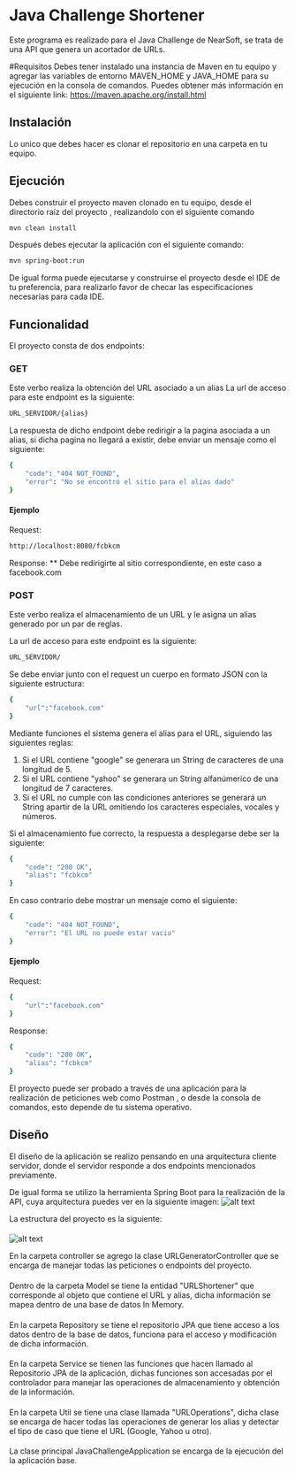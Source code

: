 # Java Challenge Shortener

Este programa es realizado para el Java Challenge de NearSoft, se trata de una API que genera un acortador de URLs.

#Requisitos
Debes tener instalado una instancia de Maven en tu equipo y agregar las variables de entorno MAVEN_HOME y JAVA_HOME para su ejecución en la consola de comandos.
Puedes obtener más información en el siguiente link: https://maven.apache.org/install.html

## Instalación

Lo unico que debes hacer es clonar el repositorio en una carpeta en tu equipo.

## Ejecución
Debes construir el proyecto maven clonado en tu equipo, desde el directorio raíz del proyecto , realizandolo con el siguiente comando

```bash
mvn clean install
```
Después debes ejecutar la aplicación con el siguiente comando:

```bash
mvn spring-boot:run
```
De igual forma puede ejecutarse y construirse el proyecto desde el IDE de tu preferencia, para realizarlo favor de checar las especificaciones necesarias para cada IDE.

## Funcionalidad

El proyecto consta de dos endpoints:

### GET
Este verbo realiza la obtención del URL asociado a un alias
La url de acceso para este endpoint es la siguiente:
```bash
URL_SERVIDOR/{alias}
```
La respuesta de dicho endpoint debe redirigir a la pagina asociada a un alias, si dicha pagina no llegará a existir, debe enviar un mensaje como el siguiente:

```bash
{
    "code": "404 NOT_FOUND",
    "error": "No se encontró el sitio para el alias dado"
}
```
#### Ejemplo
Request:
```bash
http://localhost:8080/fcbkcm
```
Response: 
** Debe redirigirte al sitio correspondiente, en este caso a facebook.com

### POST
Este verbo realiza el almacenamiento de un URL y le asigna un alias generado por un par de reglas.

La url de acceso para este endpoint es la siguiente:
```bash
URL_SERVIDOR/
```
Se debe enviar junto con el request un cuerpo en formato JSON con la siguiente estructura:
```bash
{
    "url":"facebook.com"
}
```
Mediante funciones el sistema genera el alias para el URL, siguiendo las siguientes reglas:

1. Si el URL contiene "google" se generara un String de caracteres de una longitud de 5.
2. Si el URL contiene "yahoo" se generara un String alfanúmerico de una longitud de 7 caracteres.
3. Si el URL no cumple con las condiciones anteriores se generará un String apartir de la URL omitiendo los caracteres especiales, vocales y números.

Si el almacenamiento fue correcto, la respuesta a desplegarse debe ser la siguiente:
```bash
{
    "code": "200 OK",
    "alias": "fcbkcm"
}
```
En caso contrario debe mostrar un mensaje como el siguiente:
```bash
{
    "code": "404 NOT_FOUND",
    "error": "El URL no puede estar vacio"
}
```
#### Ejemplo
Request:
```bash
{
    "url":"facebook.com"
}
```
Response:
```bash
{
    "code": "200 OK",
    "alias": "fcbkcm"
}
```
El proyecto puede ser probado a través de una aplicación para la realización de peticiones web como Postman , o desde la consola de comandos, esto depende de tu sistema operativo.

## Diseño
El diseño de la aplicación se realizo pensando en una arquitectura cliente servidor, donde el servidor responde a dos endpoints mencionados previamente.

De igual forma se utilizo la herramienta Spring Boot para la realización de la API, cuya arquitectura puedes ver en la siguiente imagen:
![alt text](https://static.javatpoint.com/springboot/images/spring-boot-architecture2.png)

La estructura del proyecto es la siguiente:
####
![alt text](https://serving.photos.photobox.com/98395175a1b71757c5770ee22dff91a99df8c3dc6b84acd58c3b238640f3e30e168c80f9.jpg)

En la carpeta controller se agrego la clase URLGeneratorController que se encarga de manejar todas las peticiones o endpoints del proyecto.
####
Dentro de la carpeta Model se tiene la entidad "URLShortener" que corresponde al objeto que contiene el URL y alias, dicha información se mapea dentro de una base de datos In Memory.
####
En la carpeta Repository se tiene el repositorio JPA que tiene acceso a los datos dentro de la base de datos, funciona para el acceso y modificación de dicha información.
####
En la carpeta Service se tienen las funciones que hacen llamado al Repositorio JPA de la aplicación, dichas funciones son accesadas por el controlador para manejar las operaciones de almacenamiento y obtención de la información.
####
En la carpeta Util se tiene una clase llamada "URLOperations", dicha clase se encarga de hacer todas las operaciones de generar los alias y detectar el tipo de caso que tiene el URL (Google, Yahoo u otro).
####
La clase principal JavaChallengeApplication se encarga de la ejecución del la aplicación base.
